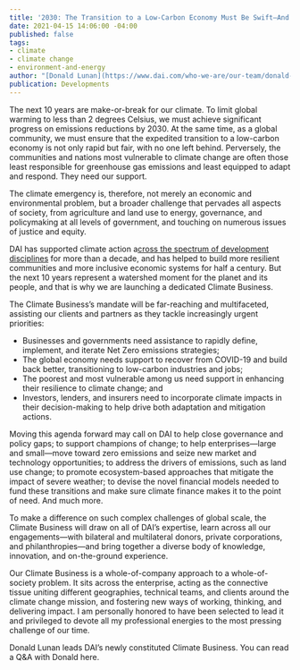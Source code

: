 ```yaml
---
title: '2030: The Transition to a Low-Carbon Economy Must Be Swift—And Fair'
date: 2021-04-15 14:06:00 -04:00
published: false
tags:
- climate
- climate change
- environment-and-energy
author: "[Donald Lunan](https://www.dai.com/who-we-are/our-team/donald-lunan)"
publication: Developments
---
```


The next 10 years are make-or-break for our climate. To limit global warming to less than 2 degrees Celsius, we must achieve significant progress on emissions reductions by 2030. At the same time, as a global community, we must ensure that the expedited transition to a low-carbon economy is not only rapid but fair, with no one left behind. Perversely, the communities and nations most vulnerable to climate change are often those least responsible for greenhouse gas emissions and least equipped to adapt and respond. They need our support.







The climate emergency is, therefore, not merely an economic and environmental problem, but a broader challenge that pervades all aspects of society, from agriculture and land use to energy, governance, and policymaking at all levels of government, and touching on numerous issues of justice and equity.

DAI has supported climate action a[cross the spectrum of development disciplines](https://dai-global-developments.com/articles/the-whole-spectrum-a-holistic-approach-to-climate-resilience) for more than a decade, and has helped to build more resilient communities and more inclusive economic systems for half a century. But the next 10 years represent a watershed moment for the planet and its people, and that is why we are launching a dedicated Climate Business.

The Climate Business’s mandate will be far-reaching and multifaceted, assisting our clients and partners as they tackle increasingly urgent priorities: 

* Businesses and governments need assistance to rapidly define, implement, and iterate Net Zero emissions strategies;
* The global economy needs support to recover from COVID-19 and build back better, transitioning to low-carbon industries and jobs; 
* The poorest and most vulnerable among us need support in enhancing their resilience to climate change; and 
* Investors, lenders, and insurers need to incorporate climate impacts in their decision-making to help drive both adaptation and mitigation actions. 

Moving this agenda forward may call on DAI to help close governance and policy gaps; to support champions of change; to help enterprises—large and small—move toward zero emissions and seize new market and technology opportunities; to address the drivers of emissions, such as land use change; to promote ecosystem-based approaches that mitigate the impact of severe weather; to devise the novel financial models needed to fund these transitions and make sure climate finance makes it to the point of need.
And much more.

To make a difference on such complex challenges of global scale, the Climate Business will draw on all of DAI’s expertise, learn across all our engagements—with bilateral and multilateral donors, private corporations, and philanthropies—and bring together a diverse body of knowledge, innovation, and on-the-ground experience.  

Our Climate Business is a whole-of-company approach to a whole-of-society problem. It sits across the enterprise, acting as the connective tissue uniting different geographies, technical teams, and clients around the climate change mission, and fostering new ways of working, thinking, and delivering impact. I am personally honored to have been selected to lead it and privileged to devote all my professional energies to the most pressing challenge of our time.

Donald Lunan leads DAI’s newly constituted Climate Business. You can read a Q&A with Donald here.